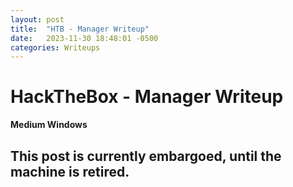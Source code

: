 ```yaml
---
layout: post
title:  "HTB - Manager Writeup"
date:   2023-11-30 18:48:01 -0500
categories: Writeups
---
```


# HackTheBox - Manager Writeup

**Medium Windows**

## This post is currently embargoed, until the machine is retired.